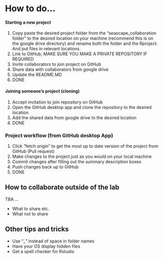 
# How to do...

#### Starting a new project

1. Copy paste the desired project folder from the “seascape_collaboration folder” to the desired location on your machine (recommend this is on the google drive directory) and rename both the folder and the Rproject. And put files in relevant locations.
2. Link to GitHub, MAKE SURE YOU MAKE A PRIVATE REPOSITORY IF REQUIRED
3. Invite collaborators to join project on GitHub
4. Share data with collaborators from google drive
5. Update the README.MD
6. DONE

#### Joining someone’s project (cloning)

1. Accept invitation to join repository on GitHub
2. Open the GitHub desktop app and clone the repository to the desired location
3. Add the shared data from google drive to the desired location
4. DONE

### Project workflow (from GitHub desktop App)

1. Click “fetch origin” to get the most up to date version of the project from GitHub (Pull request)
2. Make changes to the project just as you would on your local machine
3. Commit changes after filling out the summary description boxes
4. Push changes back up to GitHub
5. DONE


## How to collaborate outside of the lab

TBA ...

* What to share etc.
* What not to share


## Other tips and tricks

* Use “_” instead of space in folder names
* Have your OS display hidden files
* Get a spell checker for Rstudio
